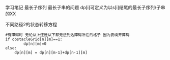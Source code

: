 学习笔记
最长子序列 最长子串的问题 dp[i]可定义为以s[i]结尾的最长子序列/子串的XX

不同路径2的状态转移方程
```
#有障碍时 无论从上还是从下都无法到达障碍所在的格子 因为要绕开障碍
if obstacleGrid[n][m]==1:
        dp[n][m]=0
else:
    dp[n][m] = dp[n][m-1]+dp[n-1][m]
```